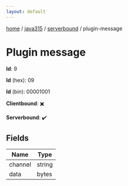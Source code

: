 ```yaml
---
layout: default
---
```


[home](/)  /  [java315](/protocol/java315)  /  [serverbound](/protocol/java315/serverbound)  /  plugin-message

# Plugin message

**Id**: 9

**Id** (hex): 09

**Id** (bin): 00001001

**Clientbound**: ✖️

**Serverbound**: ✔️

## Fields

Name | Type
---|---
channel | string
data | bytes
